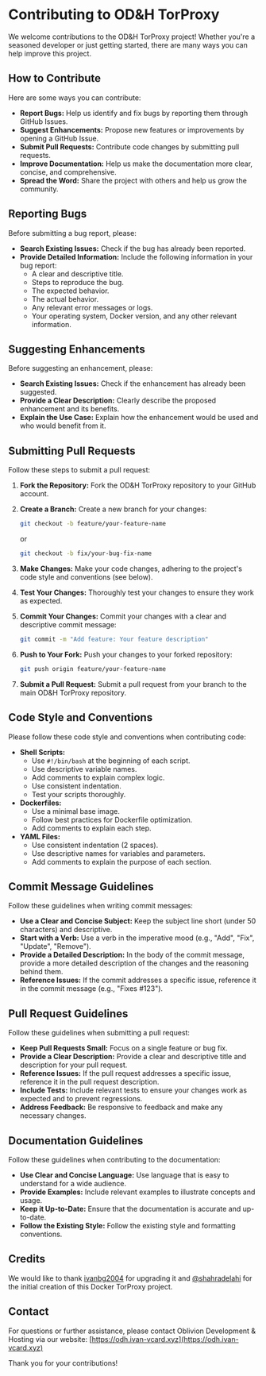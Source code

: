 # Contributing to OD&H TorProxy

We welcome contributions to the OD&H TorProxy project! Whether you're a seasoned developer or just getting started, there are many ways you can help improve this project.

## How to Contribute

Here are some ways you can contribute:

*   **Report Bugs:** Help us identify and fix bugs by reporting them through GitHub Issues.
*   **Suggest Enhancements:** Propose new features or improvements by opening a GitHub Issue.
*   **Submit Pull Requests:** Contribute code changes by submitting pull requests.
*   **Improve Documentation:** Help us make the documentation more clear, concise, and comprehensive.
*   **Spread the Word:** Share the project with others and help us grow the community.

## Reporting Bugs

Before submitting a bug report, please:

*   **Search Existing Issues:** Check if the bug has already been reported.
*   **Provide Detailed Information:** Include the following information in your bug report:
    *   A clear and descriptive title.
    *   Steps to reproduce the bug.
    *   The expected behavior.
    *   The actual behavior.
    *   Any relevant error messages or logs.
    *   Your operating system, Docker version, and any other relevant information.

## Suggesting Enhancements

Before suggesting an enhancement, please:

*   **Search Existing Issues:** Check if the enhancement has already been suggested.
*   **Provide a Clear Description:** Clearly describe the proposed enhancement and its benefits.
*   **Explain the Use Case:** Explain how the enhancement would be used and who would benefit from it.

## Submitting Pull Requests

Follow these steps to submit a pull request:

1.  **Fork the Repository:** Fork the OD&H TorProxy repository to your GitHub account.
2.  **Create a Branch:** Create a new branch for your changes:

    ```bash
    git checkout -b feature/your-feature-name
    ```

    or

    ```bash
    git checkout -b fix/your-bug-fix-name
    ```

3.  **Make Changes:** Make your code changes, adhering to the project's code style and conventions (see below).
4.  **Test Your Changes:** Thoroughly test your changes to ensure they work as expected.
5.  **Commit Your Changes:** Commit your changes with a clear and descriptive commit message:

    ```bash
    git commit -m "Add feature: Your feature description"
    ```

6.  **Push to Your Fork:** Push your changes to your forked repository:

    ```bash
    git push origin feature/your-feature-name
    ```

7.  **Submit a Pull Request:** Submit a pull request from your branch to the main OD&H TorProxy repository.

## Code Style and Conventions

Please follow these code style and conventions when contributing code:

*   **Shell Scripts:**
    *   Use `#!/bin/bash` at the beginning of each script.
    *   Use descriptive variable names.
    *   Add comments to explain complex logic.
    *   Use consistent indentation.
    *   Test your scripts thoroughly.
*   **Dockerfiles:**
    *   Use a minimal base image.
    *   Follow best practices for Dockerfile optimization.
    *   Add comments to explain each step.
*   **YAML Files:**
    *   Use consistent indentation (2 spaces).
    *   Use descriptive names for variables and parameters.
    *   Add comments to explain the purpose of each section.

## Commit Message Guidelines

Follow these guidelines when writing commit messages:

*   **Use a Clear and Concise Subject:** Keep the subject line short (under 50 characters) and descriptive.
*   **Start with a Verb:** Use a verb in the imperative mood (e.g., "Add", "Fix", "Update", "Remove").
*   **Provide a Detailed Description:** In the body of the commit message, provide a more detailed description of the changes and the reasoning behind them.
*   **Reference Issues:** If the commit addresses a specific issue, reference it in the commit message (e.g., "Fixes #123").

## Pull Request Guidelines

Follow these guidelines when submitting a pull request:

*   **Keep Pull Requests Small:** Focus on a single feature or bug fix.
*   **Provide a Clear Description:** Provide a clear and descriptive title and description for your pull request.
*   **Reference Issues:** If the pull request addresses a specific issue, reference it in the pull request description.
*   **Include Tests:** Include relevant tests to ensure your changes work as expected and to prevent regressions.
*   **Address Feedback:** Be responsive to feedback and make any necessary changes.

## Documentation Guidelines

Follow these guidelines when contributing to the documentation:

*   **Use Clear and Concise Language:** Use language that is easy to understand for a wide audience.
*   **Provide Examples:** Include relevant examples to illustrate concepts and usage.
*   **Keep it Up-to-Date:** Ensure that the documentation is accurate and up-to-date.
*   **Follow the Existing Style:** Follow the existing style and formatting conventions.

## Credits

We would like to thank [ivanbg2004](https://github.com/ivanbg2004) for upgrading it and [@shahradelahi](https://github.com/shahradelahi) for the initial creation of this Docker TorProxy project.

## Contact

For questions or further assistance, please contact Oblivion Development & Hosting via our website: [https://odh.ivan-vcard.xyz](https://odh.ivan-vcard.xyz)

Thank you for your contributions!
